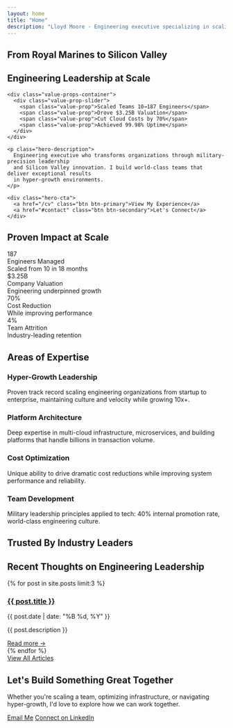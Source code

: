 ```yaml
---
layout: home
title: "Home"
description: "Lloyd Moore - Engineering executive specializing in scaling teams, platforms and revenue. CTO & VP Engineering with expertise in cloud architecture and digital transformation."
---
```


<section class="hero-section">
  <div class="container">
    <div class="hero-content">
      <h1 class="hero-title">From Royal Marines to Silicon Valley</h1>
    <h2 class="hero-subtitle">Engineering Leadership at Scale</h2>
    
    <div class="value-props-container">
      <div class="value-prop-slider">
        <span class="value-prop">Scaled Teams 10→187 Engineers</span>
        <span class="value-prop">Drove $3.25B Valuation</span>
        <span class="value-prop">Cut Cloud Costs by 70%</span>
        <span class="value-prop">Achieved 99.98% Uptime</span>
      </div>
    </div>
    
    <p class="hero-description">
      Engineering executive who transforms organizations through military-precision leadership 
      and Silicon Valley innovation. I build world-class teams that deliver exceptional results 
      in hyper-growth environments.
    </p>
    
    <div class="hero-cta">
      <a href="/cv" class="btn btn-primary">View My Experience</a>
      <a href="#contact" class="btn btn-secondary">Let's Connect</a>
    </div>
  </div>
  
  <div class="hero-image">
    <!-- Professional cartoon avatar -->
    <div class="cartoon-avatar">
      <div class="avatar-head">
        <div class="avatar-hair"></div>
        <div class="avatar-face">
          <div class="avatar-eyes">
            <div class="avatar-eye left"></div>
            <div class="avatar-eye right"></div>
          </div>
          <div class="avatar-nose"></div>
          <div class="avatar-mouth"></div>
        </div>
      </div>
      <div class="avatar-body">
        <div class="avatar-shirt">
          <div class="avatar-tie"></div>
        </div>
      </div>
    </div>
    </div>
  </div>
</section>

<section class="impact-metrics">
  <div class="container">
    <h2>Proven Impact at Scale</h2>
    <div class="metrics-grid">
    <div class="metric-card">
      <div class="metric-number">187</div>
      <div class="metric-label">Engineers Managed</div>
      <div class="metric-detail">Scaled from 10 in 18 months</div>
    </div>
    <div class="metric-card">
      <div class="metric-number">$3.25B</div>
      <div class="metric-label">Company Valuation</div>
      <div class="metric-detail">Engineering underpinned growth</div>
    </div>
    <div class="metric-card">
      <div class="metric-number">70%</div>
      <div class="metric-label">Cost Reduction</div>
      <div class="metric-detail">While improving performance</div>
    </div>
    <div class="metric-card">
      <div class="metric-number">4%</div>
      <div class="metric-label">Team Attrition</div>
      <div class="metric-detail">Industry-leading retention</div>
    </div>
    </div>
  </div>
</section>

<section class="expertise-areas">
  <div class="container">
    <h2>Areas of Expertise</h2>
    <div class="expertise-grid">
    <div class="expertise-card">
      <h3>Hyper-Growth Leadership</h3>
      <p>Proven track record scaling engineering organizations from startup to enterprise, 
      maintaining culture and velocity while growing 10x+.</p>
    </div>
    <div class="expertise-card">
      <h3>Platform Architecture</h3>
      <p>Deep expertise in multi-cloud infrastructure, microservices, and building platforms 
      that handle billions in transaction volume.</p>
    </div>
    <div class="expertise-card">
      <h3>Cost Optimization</h3>
      <p>Unique ability to drive dramatic cost reductions while improving system performance 
      and reliability.</p>
    </div>
    <div class="expertise-card">
      <h3>Team Development</h3>
      <p>Military leadership principles applied to tech: 40% internal promotion rate, 
      world-class engineering culture.</p>
    </div>
    </div>
  </div>
</section>

<section class="companies-section">
  <div class="container">
    <h2>Trusted By Industry Leaders</h2>
    <div class="companies-grid">
    <!-- Add more company logos as needed -->
    </div>
  </div>
</section>

<section class="recent-thoughts">
  <div class="container">
    <h2>Recent Thoughts on Engineering Leadership</h2>
    <div class="blog-preview">
    {% for post in site.posts limit:3 %}
    <article class="blog-card">
      <h3><a href="{{ post.url }}">{{ post.title }}</a></h3>
      <p class="post-meta">{{ post.date | date: "%B %d, %Y" }}</p>
      <p>{{ post.description }}</p>
      <a href="{{ post.url }}" class="read-more">Read more →</a>
    </article>
    {% endfor %}
    </div>
    <div class="blog-cta">
      <a href="/blog" class="btn btn-outline">View All Articles</a>
    </div>
  </div>
</section>

<section id="contact" class="contact-section">
  <div class="container">
    <h2>Let's Build Something Great Together</h2>
    <p>Whether you're scaling a team, optimizing infrastructure, or navigating hyper-growth, 
    I'd love to explore how we can work together.</p>
    <div class="contact-options">
      <a href="mailto:lloyd@lloydmoore.com" class="btn btn-primary">Email Me</a>
      <a href="https://www.linkedin.com/in/moorelloyd" class="btn btn-secondary">Connect on LinkedIn</a>
    </div>
  </div>
</section>
